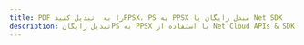 ---title: PDF را به  تبدیل کنیدPPSX، PS به PPSX مبدل رایگان یا Net SDKdescription: تبدیل رایگانPS به PPSX با استفاده از Net Cloud APIs & SDK همچنین اسناد PDF را در Cloud ایجاد، ویرایش و رندر کنید.---
